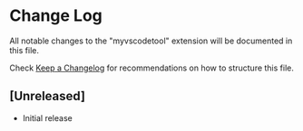 # Change Log

All notable changes to the "myvscodetool" extension will be documented in this file.

Check [Keep a Changelog](http://keepachangelog.com/) for recommendations on how to structure this file.

## [Unreleased]

- Initial release